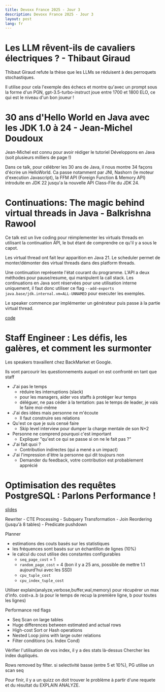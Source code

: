 ```yaml
---
title: Devoxx France 2025 - Jour 3
description: Devoxx France 2025 - Jour 3
layout: post
lang: fr
---
```

# Les LLM rêvent-ils de cavaliers électriques ? - Thibaut Giraud

Thibaut Giraud refute la thèse que les LLMs se réduisent à des perroquets stochastiques.

Il utilise pour cela l'exemple des échecs et montre qu'avec un prompt sous la
forme d'un PGN, gpt-3.5-turbo-instruct joue entre 1700 et 1800 ELO, ce qui est
le niveau d'un bon joueur !

# 30 ans d'Hello World en Java avec les JDK 1.0 à 24 - Jean-Michel Doudoux

Jean-Michel est connu pour avoir rédiger le tutoriel Développons en Java (soit
plusieurs milliers de page !)

Dans ce talk, pour célébrer les 30 ans de Java, il nous montre 34 façons
d'écrire un HelloWorld. Ca passe notamment par JNI, Nashorn (le moteur d'execution
Javascript), la FFM API (Foreign Function & Memory API) introduite en JDK 22 jusqu'a la nouvelle API Class-File du JDK 24.

# Continuations: The magic behind virtual threads in Java - Balkrishna Rawool

Ce talk est un live coding pour réimplementer les virtuals threads en utilisant
la continuation API, le but étant de comprendre ce qu'il y a sous le capot.

Les virtual thread ont fait leur apparition en Java 21. Le scheduler permet de
monter/démonter des virtual threads dans des platform threads.

Une continuation représente l'état courant du programme.
L'API a deux méthodes pour pause/resume, qui manipulent la call stack.
Les continuations en Java sont réservées pour une utilisation interne uniquement, 
il faut donc utiliser ce flag `--add-exports java.base/jdk.internal.vm=ALL-UNNAMED` pour executer les exemples.

Le speaker commence par implémenter un générateur puis passe à la partie virtual
thread.

[code](https://github.com/balkrishnarawool/continuations)

# Staff Engineer : Les défis, les galères, et comment les surmonter

Les speakers travaillent chez BackMarket et Google.

Ils vont parcourir les questionnements auquel on est confronté en tant que staff

- J'ai pas le temps
    - réduire les interruptions (slack)
    - pour les managers, aider vos staffs à protéger leur temps
    - déléguer, ne pas céder à la tentation: pas le temps de leader, je vais le faire moi-même
- J'ai des idées mais personne ne m'écoute
    - Il faut construire ses relations
- Qu'est ce que je suis censé faire
    - Skip level interview pour dumper la charge mentale de son N+2
- Personne ne comprend pourquoi c'est important
    - Expliquer "qu'est ce qui se passe si on ne le fait pas ?"
- J'ai fait quoi ?
    - Contribution indirectes (qui a mené a un impact)
- J'ai l'impression d'être la personne qui dit toujours non
    - Demander du feedback, votre contribution est probablement apprécié

# Optimisation des requêtes PostgreSQL : Parlons Performance !

[slides](https://l_avrot.gitlab.io/slides/perf_20250418.html)

Rewriter
    - CTE Processing
    - Subquery Transformation
    - Join Reordering (jusqu'à 8 tables)
    - Predicate pushdown

Planner
- estimations des couts basés sur les statistiques
- les fréquences sont basés sur un échantillon de lignes (10%)
- le calcul du cout utilise des constantes configurables
    - `seq_page_cost` = 1
    - `random_page_cost` = 4 (bon il y a 25 ans, possible de mettre 1.1 aujourd'hui avec les SSD)
    - `cpu_tuple_cost`
    - `cpu_index_tuple_cost`

Utiliser explain(analyze,verbose,buffer,wal,memory) pour récupérer un max d'info.
cost=a..b (a pour le temps de recup la première ligne, b pour toutes les lignes)

Performance red flags
- Seq Scan on large tables
- Huge differences between estimated and actual rows
- High-cost Sort or Hash operations
- Nested Loop joins with large outer relations
- Filter conditions (vs. Index Cond)

Vérifier l'utilisation de vos index, il y a des stats là-dessus 
Chercher les index dupliqués.

Rows removed by filter. si selectivité basse (entre 5 et 10%), PG utilise un scan seq

Pour finir, il y a un quizz on doit trouver le problème à partir d'une requete
et du résultat du EXPLAIN ANALYZE.

